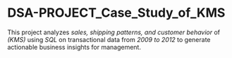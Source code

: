 # DSA-PROJECT_Case_Study_of_KMS
This project analyzes *sales, shipping patterns, and customer behavior* of *(KMS)* using *SQL* on transactional data from *2009 to 2012* to generate actionable business insights for management.  
